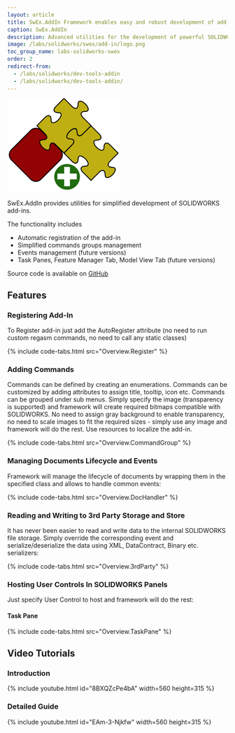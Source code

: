 ```yaml
---
layout: article
title: SwEx.AddIn Framework enables easy and robust development of add-ins with SOLIDWORKS API
caption: SwEx.AddIn
description: Advanced utilities for the development of powerful SOLIDWORKS add-ins using SOLIDWORKS API in .NET (C# and VB.NET). Framework simplifies the creation and maintaining of commands and UI elements.
image: /labs/solidworks/swex/add-in/logo.png
toc_group_name: labs-solidworks-swex
order: 2
redirect-from:
  - /labs/solidworks/dev-tools-addin
  - /labs/solidworks/dev-tools-addin/
---
```

![SwEx.AddIn framework for SOLIDWORKS](logo.png)

SwEx.AddIn provides utilities for simplified development of SOLIDWORKS add-ins.

The functionality includes

* Automatic registration of the add-in
* Simplified commands groups management
* Events management (future versions)
* Task Panes, Feature Manager Tab, Model View Tab (future versions)

Source code is available on [GitHub](https://github.com/codestackdev/swex-addin)

## Features

### Registering Add-In

To Register add-in just add the AutoRegister attribute (no need to run custom regasm commands, no need to call any static classes)

{% include code-tabs.html src="Overview.Register" %}

### Adding Commands

Commands can be defined by creating an enumerations. Commands can be customized by adding attributes to assign title, tooltip, icon etc. Commands can be grouped under sub menus. Simply specify the image (transparency is supported) and framework will create required bitmaps compatible with SOLIDWORKS. No need to assign gray background to enable transparency, no need to scale images to fit the required sizes - simply use any image and framework will do the rest. Use resources to localize the add-in.

{% include code-tabs.html src="Overview.CommandGroup" %}

### Managing Documents Lifecycle and Events

Framework will manage the lifecycle of documents by wrapping them in the specified class and allows to handle common events:

{% include code-tabs.html src="Overview.DocHandler" %}

### Reading and Writing to 3rd Party Storage and Store

It has never been easier to read and write data to the internal SOLIDWORKS file storage. Simply override the corresponding event and serialize/deserialize the data using XML, DataContract, Binary etc. serializers:

{% include code-tabs.html src="Overview.3rdParty" %}

### Hosting User Controls In SOLIDWORKS Panels

Just specify User Control to host and framework will do the rest:

#### Task Pane

{% include code-tabs.html src="Overview.TaskPane" %}

## Video Tutorials

### Introduction

{% include youtube.html id="8BXQZcPe4bA" width=560 height=315 %}

### Detailed Guide

{% include youtube.html id="EAm-3-Njkfw" width=560 height=315 %}